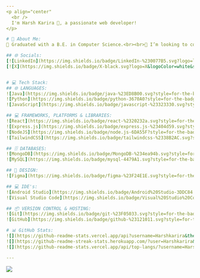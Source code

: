 ```yaml
---
<p align="center"
  <br />
  I'm Harsh Karira 👋, a passionate web developer!
</p>

# 💫 About Me:
🔭 Graduated with a B.E. in Computer Science.<br><br>👯 I’m looking to collaborate on Web projects<br><br>🌱 I’m currently learning Web Development<br><br>💬 Ask me about Java<br><br>📫 How to reach me [kariraharsh2@gmail.com](mailto:kariraharsh2@gmail.com)

## 🌐 Socials:
[![LinkedIn](https://img.shields.io/badge/LinkedIn-%230077B5.svg?logo=linkedin&logoColor=white&style=for-the-badge)](https://linkedin.com/in/harsh-karira)
[![X](https://img.shields.io/badge/X-black.svg?logo=X&logoColor=white&style=for-the-badge)](https://x.com/HarshKarira2)


# 💻 Tech Stack:
## 🌐 LANGUAGES:
![Java](https://img.shields.io/badge/java-%23ED8B00.svg?style=for-the-badge&logo=openjdk&logoColor=white) 
![Python](https://img.shields.io/badge/python-3670A0?style=for-the-badge&logo=python&logoColor=ffdd54) 
![JavaScript](https://img.shields.io/badge/javascript-%23323330.svg?style=for-the-badge&logo=javascript&logoColor=%23F7DF1E)

## 💻 FRAMEWORKS, PLATFORMS & LIBRARIES:
![React](https://img.shields.io/badge/react-%2320232a.svg?style=for-the-badge&logo=react&logoColor=%2361DAFB) 
![Express.js](https://img.shields.io/badge/express.js-%23404d59.svg?style=for-the-badge&logo=express&logoColor=%2361DAFB) 
![NodeJS](https://img.shields.io/badge/node.js-6DA55F?style=for-the-badge&logo=node.js&logoColor=white) 
![TailwindCSS](https://img.shields.io/badge/tailwindcss-%2338B2AC.svg?style=for-the-badge&logo=tailwind-css&logoColor=white)

## 🗄 DATABASES:
![MongoDB](https://img.shields.io/badge/MongoDB-%234ea94b.svg?style=for-the-badge&logo=mongodb&logoColor=white) 
![MySQL](https://img.shields.io/badge/mysql-4479A1.svg?style=for-the-badge&logo=mysql&logoColor=white)

## 🎨 DESIGN:
![Figma](https://img.shields.io/badge/figma-%23F24E1E.svg?style=for-the-badge&logo=figma&logoColor=white)

## 💻 IDE's:
![Android Studio](https://img.shields.io/badge/Android%20Studio-3DDC84.svg?style=for-the-badge&logo=android-studio&logoColor=white) 
![Visual Studio Code](https://img.shields.io/badge/Visual%20Studio%20Code-007ACC.svg?style=for-the-badge&logo=visual-studio-code&logoColor=white)

## 📦 VERSION CONTROL & HOSTING:
![Git](https://img.shields.io/badge/git-%23F05033.svg?style=for-the-badge&logo=git&logoColor=white) 
![GitHub](https://img.shields.io/badge/github-%23121011.svg?style=for-the-badge&logo=github&logoColor=white)

# 📊 GitHub Stats:
![](https://github-readme-stats.vercel.app/api?username=Harshkarira&theme=dark&hide_border=false&include_all_commits=true&count_private=true)<br/>
![](https://github-readme-streak-stats.herokuapp.com/?user=Harshkarira&theme=dark&hide_border=false)<br/>
![](https://github-readme-stats.vercel.app/api/top-langs/?username=Harshkarira&theme=dark&hide_border=false&include_all_commits=true&count_private=true&layout=compact)

---
```

[![](https://visitcount.itsvg.in/api?id=Harshkarira&icon=0&color=0)](https://visitcount.itsvg.in)

<!-- Proudly created with GPRM ( https://gprm.itsvg.in ) -->
